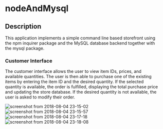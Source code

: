 # nodeAndMysql

## Description

This application implements a simple command line based storefront using the npm inquirer package and the MySQL database backend together with the mysql package.

### Customer Interface

The customer interface allows the user to view  item IDs, prices, and available quantities. The user is then able to purchase one of the existing items by entering the item ID and the desired quantity. If the selected quantity is available, the order is fulfilled, displaying the total purchase price and updating the store database. If the desired quantity is not available, the user is asked to modify their order.
	  


![screenshot from 2018-08-04 23-15-02](https://user-images.githubusercontent.com/28208740/43807445-70c8b35e-9a76-11e8-95d6-c127031743fd.png)
![screenshot from 2018-08-04 23-15-57](https://user-images.githubusercontent.com/28208740/43807448-75170f82-9a76-11e8-968c-c19fec0fc0c9.png)
![screenshot from 2018-08-04 23-17-18](https://user-images.githubusercontent.com/28208740/43807450-7846fc94-9a76-11e8-9feb-d00a2d88e54a.png)
![screenshot from 2018-08-04 23-18-08](https://user-images.githubusercontent.com/28208740/43807454-7bd9f65e-9a76-11e8-9e03-bc706d00f12e.png)
